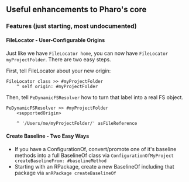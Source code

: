 ## Useful enhancements to Pharo's core

### Features (just starting, most undocumented)

#### FileLocator - User-Configurable Origins
Just like we have `FileLocator home`, you can now have `FileLocator myProjectFolder`. There are two easy steps.

First, tell FileLocator about your new origin:
```smalltalk
FileLocator class >> #myProjectFolder
	^ self origin: #myProjectFolder
```

Then, tell `PeDynamicFSResolver` how to turn that label into a real FS object.
```smalltalk
PeDynamicFSResolver >> #myProjectFolder
	<supportedOrigin>
	
	^ '/Users/me/myProjectFolder/' asFileReference
```


#### Create Baseline - Two Easy Ways

- If you have a ConfigurationOf, convert/promote one of it's baseline methods into a full BaselineOf class via `ConfigurationOfMyProject createBaselineFrom: #baselineMethod`
- Starting with an RPackage, create a new BaselineOf including that package via `anRPackage createBaselineOf`
